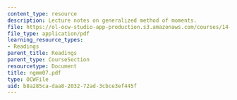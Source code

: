 ```yaml
---
content_type: resource
description: Lecture notes on generalized method of moments.
file: https://ol-ocw-studio-app-production.s3.amazonaws.com/courses/14-386-new-econometric-methods-spring-2007/b8a285cadaa8203272ad3cbce3ef445f_ngmm07.pdf
file_type: application/pdf
learning_resource_types:
- Readings
parent_title: Readings
parent_type: CourseSection
resourcetype: Document
title: ngmm07.pdf
type: OCWFile
uid: b8a285ca-daa8-2032-72ad-3cbce3ef445f
---
```

